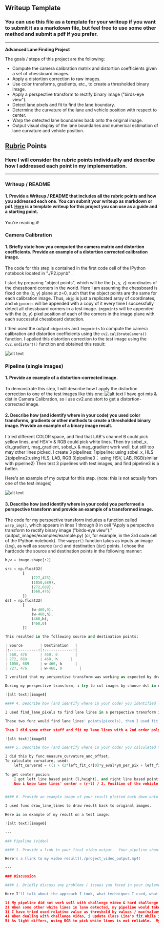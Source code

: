 ## Writeup Template

### You can use this file as a template for your writeup if you want to submit it as a markdown file, but feel free to use some other method and submit a pdf if you prefer.

---

**Advanced Lane Finding Project**

The goals / steps of this project are the following:

* Compute the camera calibration matrix and distortion coefficients given a set of chessboard images.
* Apply a distortion correction to raw images.
* Use color transforms, gradients, etc., to create a thresholded binary image.
* Apply a perspective transform to rectify binary image ("birds-eye view").
* Detect lane pixels and fit to find the lane boundary.
* Determine the curvature of the lane and vehicle position with respect to center.
* Warp the detected lane boundaries back onto the original image.
* Output visual display of the lane boundaries and numerical estimation of lane curvature and vehicle position.

[//]: # (Image References)

[image1]: ./output_images/undistort_output.jpg "Undistorted"
[image2]: ./output_images/undist_test4.jpg "Road Transformed"
[image3]: ./output_images/binary_combo_test4.jpg "Binary Example"
[image4]: ./output_images/warped_straight_lines.jpg "Warp Example"
[image5]: ./output_images/color_fit_lines.jpg "Fit Visual"
[image6]: ./output_images/test4_output.jpg "Output"
[video1]: ./project_video_output.mp4 "Video"

## [Rubric](https://review.udacity.com/#!/rubrics/571/view) Points

### Here I will consider the rubric points individually and describe how I addressed each point in my implementation.  

---

### Writeup / README

#### 1. Provide a Writeup / README that includes all the rubric points and how you addressed each one.  You can submit your writeup as markdown or pdf.  [Here](https://github.com/udacity/CarND-Advanced-Lane-Lines/blob/master/writeup_template.md) is a template writeup for this project you can use as a guide and a starting point.  

You're reading it!

### Camera Calibration

#### 1. Briefly state how you computed the camera matrix and distortion coefficients. Provide an example of a distortion corrected calibration image.

The code for this step is contained in the first code cell of the IPython notebook located in "./P2.ipynb" .  

I start by preparing "object points", which will be the (x, y, z) coordinates of the chessboard corners in the world. Here I am assuming the chessboard is fixed on the (x, y) plane at z=0, such that the object points are the same for each calibration image.  Thus, `objp` is just a replicated array of coordinates, and `objpoints` will be appended with a copy of it every time I successfully detect all chessboard corners in a test image.  `imgpoints` will be appended with the (x, y) pixel position of each of the corners in the image plane with each successful chessboard detection.  

I then used the output `objpoints` and `imgpoints` to compute the camera calibration and distortion coefficients using the `cv2.calibrateCamera()` function.  I applied this distortion correction to the test image using the `cv2.undistort()` function and obtained this result: 

![alt text][image1]

### Pipeline (single images)

#### 1. Provide an example of a distortion-corrected image.

To demonstrate this step, I will describe how I apply the distortion correction to one of the test images like this one:
![alt text][image2]
I have got mts & dist in Camera Calibration, so i use  cv2.undistort to get a distortion-corrected image. 

#### 2. Describe how (and identify where in your code) you used color transforms, gradients or other methods to create a thresholded binary image.  Provide an example of a binary image result.



I tried different COLOR space, and find that LAB's channel B could pick yellow lines, and HSV'v & RGB could pick white lines. Then try sobel_x, dir_gradient, mag_gradient, sobel_x & mag_gradient work well, but still too may other lines picked.
I create 3 pipelines:
    1)pipeline: using sobel_x, HLS
    2)pipeline2:using HLS, LAB, RGB
    3)pipeline3： using HSV, LAB, RGB(similar with pipeline2)
Then test 3 pipelines with test images, and find pipeline3 is a better.

Here's an example of my output for this step.  (note: this is not actually from one of the test images)

![alt text][image3]

#### 3. Describe how (and identify where in your code) you performed a perspective transform and provide an example of a transformed image.

The code for my perspective transform includes a function called `warp_img()`, which appears in lines 1 through 8 in cell "Apply a perspective transform to rectify binary image ("birds-eye view")." (output_images/examples/example.py) (or, for example, in the 3rd code cell of the IPython notebook).  The `warper()` function takes as inputs an image (`img`), as well as source (`src`) and destination (`dst`) points.  I chose the hardcode the source and destination points in the following manner:

```python
h,w = image.shape[:2]

src = np.float32(
        [
            (727,476),
            (1050,689),
            (272,689),
            (560,476)
        ])
dst = np.float32(
        [
            (w-460,0),
            (w-460,h),
            (460,h),
            (460,0)
        ])

This resulted in the following source and destination points:

| Source        | Destination   | 
|:-------------:|:-------------:| 
| 560, 476      | 460, 0        | 
| 272, 689      | 460, h      |
| 1050, 689     | w-460, h      |
| 727, 476      | w-460, 0        |

I verified that my perspective transform was working as expected by drawing the `src` and `dst` points onto a test image and its warped counterpart to verify that the lines appear parallel in the warped image.

During my perspective transform, i try to cut images by choose dst in order to drop useless pixels.

![alt text][image4]

#### 4. Describe how (and identify where in your code) you identified lane-line pixels and fit their positions with a polynomial?

I used find_lane_pixels to find lane lines in a perspective transform images, and used search_around_poly to search lane lines in a continous image based on pre one.

These two func would find lane lines' points(pixcels), then I used fit_poly to fit these points.

Then I did some other stuff and fit my lane lines with a 2nd order polynomial kinda like this:

![alt text][image5]

#### 5. Describe how (and identify where in your code) you calculated the radius of curvature of the lane and the position of the vehicle with respect to center.

I did this by func measure_curvature_and_offset.
To calculate curvature, used:
    left_curverad = ((1 + (2*left_fit_cr[0]*y_eval*ym_per_pix + left_fit_cr[1])**2)**1.5) / np.absolute(2*left_fit_cr[0])
    
To get center posion:
    I got left line based point (l,height), and right line based point(r,height), by setting y = height(height is the images' shape in axis y).
    Now i know lane lines' center = (r-l) / 2. Position of the vehicle with respect to center is offset of lane lines' center and images' center.
  

#### 6. Provide an example image of your result plotted back down onto the road such that the lane area is identified clearly.

I used func draw_lane_lines to draw result back to original images.

Here is an example of my result on a test image:

![alt text][image6]

---

### Pipeline (video)

#### 1. Provide a link to your final video output.  Your pipeline should perform reasonably well on the entire project video (wobbly lines are ok but no catastrophic failures that would cause the car to drive off the road!).

Here's a [link to my video result](./project_video_output.mp4)

---

### Discussion

#### 1. Briefly discuss any problems / issues you faced in your implementation of this project.  Where will your pipeline likely fail?  What could you do to make it more robust?

Here I'll talk about the approach I took, what techniques I used, what worked and why, where the pipeline might fail and how I might improve it if I were going to pursue this project further.  

1) My pipeline did not work well with challenge video & hard challenge video.
2) When some other white lines in lane detected, my pipeline would take it as lane lines. Maybe i could make the sliding window size smaller.
3) I have tried used relative value as threshold by values / max(values), while it did not work well in some special scene. 
4) When dealing with challenge video, i update Class Line's fit.While i should check current fit, and drop those had great difference compared to best fit. I tried ,but still work bad. I should improved it.
5) As light differs, using RGB to pick white lines is not reliable.  My pipeline is good at pick yellow line(LAB works well), so I should calculate  white lines  by yellow lines picked.
